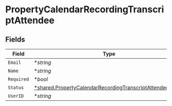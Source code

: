 # PropertyCalendarRecordingTranscriptAttendee


## Fields

| Field                                                                                                                                        | Type                                                                                                                                         | Required                                                                                                                                     | Description                                                                                                                                  |
| -------------------------------------------------------------------------------------------------------------------------------------------- | -------------------------------------------------------------------------------------------------------------------------------------------- | -------------------------------------------------------------------------------------------------------------------------------------------- | -------------------------------------------------------------------------------------------------------------------------------------------- |
| `Email`                                                                                                                                      | **string*                                                                                                                                    | :heavy_minus_sign:                                                                                                                           | N/A                                                                                                                                          |
| `Name`                                                                                                                                       | **string*                                                                                                                                    | :heavy_minus_sign:                                                                                                                           | N/A                                                                                                                                          |
| `Required`                                                                                                                                   | **bool*                                                                                                                                      | :heavy_minus_sign:                                                                                                                           | N/A                                                                                                                                          |
| `Status`                                                                                                                                     | [*shared.PropertyCalendarRecordingTranscriptAttendeeStatus](../../../pkg/models/shared/propertycalendarrecordingtranscriptattendeestatus.md) | :heavy_minus_sign:                                                                                                                           | N/A                                                                                                                                          |
| `UserID`                                                                                                                                     | **string*                                                                                                                                    | :heavy_minus_sign:                                                                                                                           | N/A                                                                                                                                          |